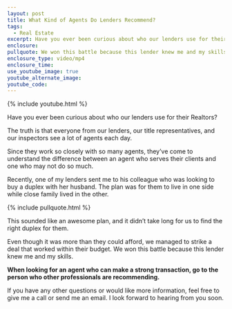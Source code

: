 ```yaml
---
layout: post
title: What Kind of Agents Do Lenders Recommend?
tags:
  - Real Estate
excerpt: Have you ever been curious about who our lenders use for their Realtors?
enclosure:
pullquote: We won this battle because this lender knew me and my skills.
enclosure_type: video/mp4
enclosure_time:
use_youtube_image: true
youtube_alternate_image:
youtube_code:
---
```



{% include youtube.html %}

Have you ever been curious about who our lenders use for their Realtors?

The truth is that everyone from our lenders, our title representatives, and our inspectors see a lot of agents each day.

Since they work so closely with so many agents, they’ve come to understand the difference between an agent who serves their clients and one who may not do so much.

Recently, one of my lenders sent me to his colleague who was looking to buy a duplex with her husband. The plan was for them to live in one side while close family lived in the other.

{% include pullquote.html %}

This sounded like an awesome plan, and it didn’t take long for us to find the right duplex for them.

Even though it was more than they could afford, we managed to strike a deal that worked within their budget. We won this battle because this lender knew me and my skills.

**When looking for an agent who can make a strong transaction, go to the person who other professionals are recommending.**

If you have any other questions or would like more information, feel free to give me a call or send me an email. I look forward to hearing from you soon.